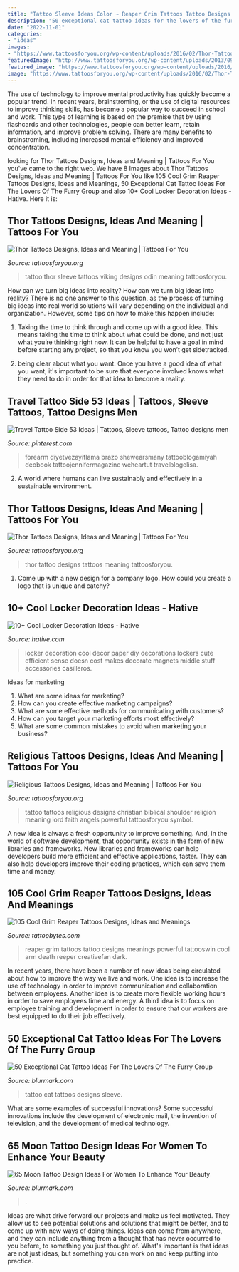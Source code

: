 ```yaml
---
title: "Tattoo Sleeve Ideas Color ~ Reaper Grim Tattoos Tattoo Designs Meanings Powerful Tattooswin Cool Arm Death Reeper Creativefan Dark"
description: "50 exceptional cat tattoo ideas for the lovers of the furry group"
date: "2022-11-01"
categories:
- "ideas"
images:
- "https://www.tattoosforyou.org/wp-content/uploads/2016/02/Thor-Tattoo-Designs.jpg"
featuredImage: "http://www.tattoosforyou.org/wp-content/uploads/2013/09/Religious-Tattoo-Designs-For-Men-764x1024.jpg"
featured_image: "https://www.tattoosforyou.org/wp-content/uploads/2016/02/Thor-Tattoo-Sleeve.jpg"
image: "https://www.tattoosforyou.org/wp-content/uploads/2016/02/Thor-Tattoo-Sleeve.jpg"
---
```



The use of technology to improve mental productivity has quickly become a popular trend. In recent years, brainstroming, or the use of digital resources to improve thinking skills, has become a popular way to succeed in school and work. This type of learning is based on the premise that by using flashcards and other technologies, people can better learn, retain information, and improve problem solving. There are many benefits to brainstroming, including increased mental efficiency and improved concentration.

	

		
looking for Thor Tattoos Designs, Ideas and Meaning | Tattoos For You you've came to the right web. We have 8 Images about Thor Tattoos Designs, Ideas and Meaning | Tattoos For You like 105 Cool Grim Reaper Tattoos Designs, Ideas and Meanings, 50 Exceptional Cat Tattoo Ideas For The Lovers Of The Furry Group and also 10+ Cool Locker Decoration Ideas - Hative. Here it is:
		
    
## Thor Tattoos Designs, Ideas And Meaning | Tattoos For You

<img loading=lazy src="https://www.tattoosforyou.org/wp-content/uploads/2016/02/Thor-Tattoo-Sleeve.jpg" onerror="this.onerror=null;this.src='https://tse1.mm.bing.net/th?id=OIP.4qizmCf8llL7A5SOp3loKAHaLG&amp;pid=15.1';" alt="Thor Tattoos Designs, Ideas and Meaning | Tattoos For You">

_Source: tattoosforyou.org_

>tattoo thor sleeve tattoos viking designs odin meaning tattoosforyou. 

	

How can we turn big ideas into reality?
How can we turn big ideas into reality? There is no one answer to this question, as the process of turning big ideas into real world solutions will vary depending on the individual and organization. However, some tips on how to make this happen include:
1) Taking the time to think through and come up with a good idea. This means taking the time to think about what could be done, and not just what you’re thinking right now. It can be helpful to have a goal in mind before starting any project, so that you know you won’t get sidetracked.

2) being clear about what you want. Once you have a good idea of what you want, it's important to be sure that everyone involved knows what they need to do in order for that idea to become a reality.

    
## Travel Tattoo Side 53 Ideas | Tattoos, Sleeve Tattoos, Tattoo Designs Men

<img loading=lazy src="https://i.pinimg.com/736x/84/15/b7/8415b7328ae89de862608324ea61d109.jpg" onerror="this.onerror=null;this.src='https://tse4.mm.bing.net/th?id=OIP.7q3lkIzaYjzltUix6ZzNZQAAAA&amp;pid=15.1';" alt="Travel Tattoo Side 53 Ideas | Tattoos, Sleeve tattoos, Tattoo designs men">

_Source: pinterest.com_

>forearm diyetvezayiflama brazo shewearsmany tattooblogamiyah deobook tattoojennifermagazine weheartut travelblogelisa. 

	

2. A world where humans can live sustainably and effectively in a sustainable environment. 

    
## Thor Tattoos Designs, Ideas And Meaning | Tattoos For You

<img loading=lazy src="https://www.tattoosforyou.org/wp-content/uploads/2016/02/Thor-Tattoo-Designs.jpg" onerror="this.onerror=null;this.src='https://tse2.mm.bing.net/th?id=OIP.O3XNQbIpyfjNf-HDjtjpiwHaJ4&amp;pid=15.1';" alt="Thor Tattoos Designs, Ideas and Meaning | Tattoos For You">

_Source: tattoosforyou.org_

>thor tattoo designs tattoos meaning tattoosforyou. 

	

1. Come up with a new design for a company logo. How could you create a logo that is unique and catchy?

    
## 10+ Cool Locker Decoration Ideas - Hative

<img loading=lazy src="https://hative.com/wp-content/uploads/2014/05/locker-decoration/4-contact-paper-locker-decoration.jpg" onerror="this.onerror=null;this.src='https://tse2.mm.bing.net/th?id=OIP.OKAdD3z3iR9AekLOzqiHPQHaJ6&amp;pid=15.1';" alt="10+ Cool Locker Decoration Ideas - Hative">

_Source: hative.com_

>locker decoration cool decor paper diy decorations lockers cute efficient sense doesn cost makes decorate magnets middle stuff accessories casilleros. 

	

Ideas for marketing
1. What are some ideas for marketing? 
2. How can you create effective marketing campaigns? 
3. What are some effective methods for communicating with customers? 
4. How can you target your marketing efforts most effectively? 
5. What are some common mistakes to avoid when marketing your business?

    
## Religious Tattoos Designs, Ideas And Meaning | Tattoos For You

<img loading=lazy src="http://www.tattoosforyou.org/wp-content/uploads/2013/09/Religious-Tattoo-Designs-For-Men-764x1024.jpg" onerror="this.onerror=null;this.src='https://tse4.mm.bing.net/th?id=OIP.xOn1c8wnxqDBKsMxuWXgvgHaJ7&amp;pid=15.1';" alt="Religious Tattoos Designs, Ideas and Meaning | Tattoos For You">

_Source: tattoosforyou.org_

>tattoo tattoos religious designs christian biblical shoulder religion meaning lord faith angels powerful tattoosforyou symbol. 

	

A new idea is always a fresh opportunity to improve something. And, in the world of software development, that opportunity exists in the form of new libraries and frameworks. New libraries and frameworks can help developers build more efficient and effective applications, faster. They can also help developers improve their coding practices, which can save them time and money.

    
## 105 Cool Grim Reaper Tattoos Designs, Ideas And Meanings

<img loading=lazy src="https://www.tattoobytes.com/wp-content/uploads/2016/12/The-Grim-Reaper-Tattoo-on-Arm.jpg" onerror="this.onerror=null;this.src='https://tse4.mm.bing.net/th?id=OIP.WHonh5jfaYvZuZQgiHSjpwHaJ4&amp;pid=15.1';" alt="105 Cool Grim Reaper Tattoos Designs, Ideas and Meanings">

_Source: tattoobytes.com_

>reaper grim tattoos tattoo designs meanings powerful tattooswin cool arm death reeper creativefan dark. 

	

In recent years, there have been a number of new ideas being circulated about how to improve the way we live and work. One idea is to increase the use of technology in order to improve communication and collaboration between employees. Another idea is to create more flexible working hours in order to save employees time and energy. A third idea is to focus on employee training and development in order to ensure that our workers are best equipped to do their job effectively.

    
## 50 Exceptional Cat Tattoo Ideas For The Lovers Of The Furry Group

<img loading=lazy src="http://www.blurmark.com/wp-content/uploads/2017/06/Great-Work-Black-Cat-Tattoo-On-Sleeve.jpg" onerror="this.onerror=null;this.src='https://tse2.mm.bing.net/th?id=OIP.ZLnrTvrpd5oUFh4-wddQkwHaJ3&amp;pid=15.1';" alt="50 Exceptional Cat Tattoo Ideas For The Lovers Of The Furry Group">

_Source: blurmark.com_

>tattoo cat tattoos designs sleeve. 

	

What are some examples of successful innovations?
Some successful innovations include the development of electronic mail, the invention of television, and the development of medical technology.

    
## 65 Moon Tattoo Design Ideas For Women To Enhance Your Beauty

<img loading=lazy src="https://www.blurmark.com/wp-content/uploads/2017/03/Lace-Moon-Tattoo.jpg" onerror="this.onerror=null;this.src='https://tse1.mm.bing.net/th?id=OIP.lmk2PD66TnL-OaWsn_L_YAHaKG&amp;pid=15.1';" alt="65 Moon Tattoo Design Ideas For Women To Enhance Your Beauty">

_Source: blurmark.com_

>. 

	

Ideas are what drive forward our projects and make us feel motivated. They allow us to see potential solutions and solutions that might be better, and to come up with new ways of doing things. Ideas can come from anywhere, and they can include anything from a thought that has never occurred to you before, to something you just thought of. What's important is that ideas are not just ideas, but something you can work on and keep putting into practice.

